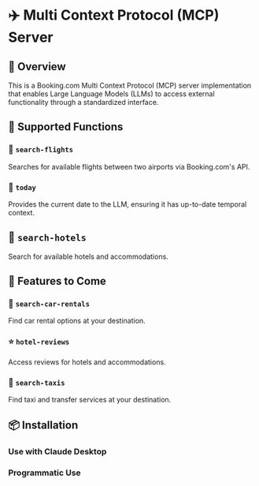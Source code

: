 # ✈️ Multi Context Protocol (MCP) Server

## 🌟 Overview

This is a Booking.com Multi Context Protocol (MCP) server implementation that enables Large Language Models (LLMs) to access external functionality through a standardized interface.

## 🔧 Supported Functions

### 🛫 `search-flights`

Searches for available flights between two airports via Booking.com's API.

### 📅 `today`

Provides the current date to the LLM, ensuring it has up-to-date temporal context.

## 🏨 `search-hotels`

Search for available hotels and accommodations.

## 🔮 Features to Come

### 🚗 `search-car-rentals`

Find car rental options at your destination.

### ⭐ `hotel-reviews`

Access reviews for hotels and accommodations.

### 🚕 `search-taxis`

Find taxi and transfer services at your destination.

## 📦 Installation

### Use with Claude Desktop

### Programmatic Use
